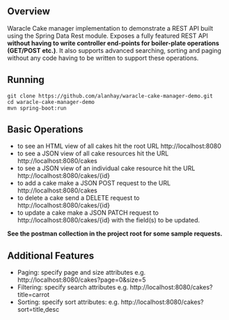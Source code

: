 ## Overview

Waracle Cake manager implementation to demonstrate a REST API built using the Spring Data Rest module. Exposes a fully featured REST API **without having to write controller end-points for boiler-plate operations (GET/POST etc.)**. It also supports advanced searching, sorting and paging without any code having to be written to support these operations.

## Running

```
git clone https://github.com/alanhay/waracle-cake-manager-demo.git
cd waracle-cake-manager-demo
mvn spring-boot:run
```

## Basic Operations

+ to see an HTML view of all cakes hit the root URL http://localhost:8080
+ to see a JSON view of all cake resources hit the URL http://localhost:8080/cakes
+ to see a JSON view of an individual cake resource hit the URL http://localhost:8080/cakes/{id}
+ to add a cake make a JSON POST request to the URL http://localhost:8080/cakes
+ to delete a cake send a DELETE request to http://localhost:8080/cakes/{id}
+ to update a cake make a JSON PATCH request to http://localhost:8080/cakes/{id} with the field(s) to be updated.

**See the postman collection in the project root for some sample requests.**

## Additional Features

+ Paging: specify page and size attributes e.g. http://localhost:8080/cakes?page=0&size=5
+ Filtering: specify search attributes e.g. http://localhost:8080/cakes?title=carrot
+ Sorting: specify sort attributes: e.g. http://localhost:8080/cakes?sort=title,desc
